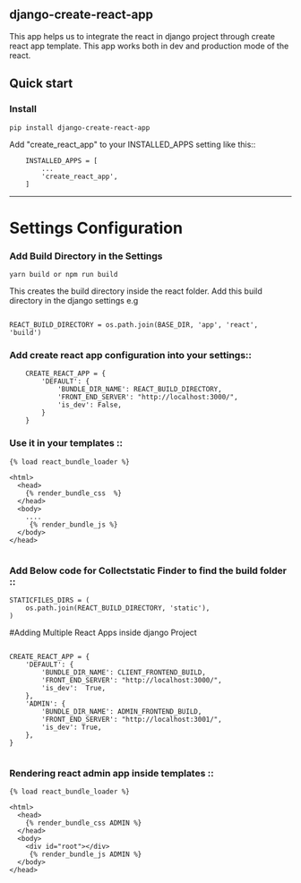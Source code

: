 django-create-react-app
----------------------
This app helps us to integrate the react in django project through create react app template. This app works both in dev and production mode of the react. 



Quick start
-----------

### Install 

```
pip install django-create-react-app

```



Add "create_react_app" to your INSTALLED_APPS setting like this::

```
    INSTALLED_APPS = [
        ...
        'create_react_app',
    ]

```

---

# Settings Configuration

### Add Build Directory in the Settings

```
yarn build or npm run build

```
This creates the build directory inside the react folder. Add this build directory in the django settings e.g

```

REACT_BUILD_DIRECTORY = os.path.join(BASE_DIR, 'app', 'react', 'build')

```


### Add create react app configuration into your settings::



```
    CREATE_REACT_APP = {
        'DEFAULT': {
            'BUNDLE_DIR_NAME': REACT_BUILD_DIRECTORY,  
            'FRONT_END_SERVER': "http://localhost:3000/",
            'is_dev': False,
        }
    }
```


### Use it in your templates ::
```
{% load react_bundle_loader %}

<html>
  <head>
    {% render_bundle_css  %}
  </head>
  <body>
    ....
     {% render_bundle_js %}
  </body>
</head>
    
```

### Add Below code for Collectstatic Finder to find the build folder ::
```
STATICFILES_DIRS = (
    os.path.join(REACT_BUILD_DIRECTORY, 'static'),
)
```





#Adding Multiple React Apps inside django Project

```

CREATE_REACT_APP = {
    'DEFAULT': {
        'BUNDLE_DIR_NAME': CLIENT_FRONTEND_BUILD,
        'FRONT_END_SERVER': "http://localhost:3000/",
        'is_dev':  True,
    },
    'ADMIN': {
        'BUNDLE_DIR_NAME': ADMIN_FRONTEND_BUILD,
        'FRONT_END_SERVER': "http://localhost:3001/",
        'is_dev': True,
    },
}


```

### Rendering react admin app inside templates :: 
```
{% load react_bundle_loader %}

<html>
  <head>
    {% render_bundle_css ADMIN %}
  </head>
  <body>
    <div id="root"></div>
     {% render_bundle_js ADMIN %}
  </body>
</head>
    
```